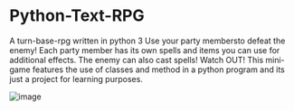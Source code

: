 # Python-Text-RPG

A turn-base-rpg written in python 3
Use your party membersto defeat the enemy!
Each party member has its own spells and items you can use for additional effects.
The enemy can also cast spells! Watch OUT!
This mini-game features the use of classes and method in a python program and its just a project for learning purposes.

![image](https://user-images.githubusercontent.com/21143253/40282720-30e4dfc0-5c7c-11e8-9082-d8989a13352e.png)
